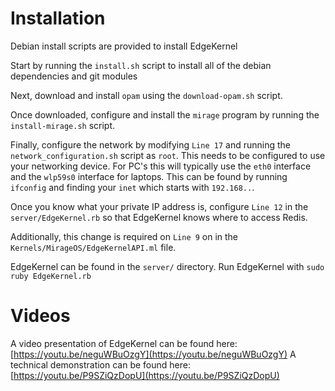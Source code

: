 # Installation

Debian install scripts are provided to install EdgeKernel

Start by running the `install.sh` script to install all of the debian dependencies and git modules

Next, download and install `opam` using the `download-opam.sh` script.

Once downloaded, configure and install the `mirage` program by running the `install-mirage.sh` script.

Finally, configure the network by modifying `Line 17` and running the `network_configuration.sh` script as `root`.
This needs to be configured to use your networking device. For PC's this will typically use the `eth0` interface and the `wlp59s0` interface for laptops. This can be found by running `ifconfig` and finding your `inet` which starts with `192.168..`.

Once you know what your private IP address is, configure `Line 12` in the `server/EdgeKernel.rb` so that EdgeKernel knows where to access Redis. 

Additionally, this change is required on `Line 9` on in the `Kernels/MirageOS/EdgeKernelAPI.ml` file.


EdgeKernel can be found in the `server/` directory.
Run EdgeKernel with `sudo ruby EdgeKernel.rb`

# Videos

A video presentation of EdgeKernel can be found here: [https://youtu.be/neguWBuOzgY](https://youtu.be/neguWBuOzgY)
A technical demonstration can be found here: [https://youtu.be/P9SZiQzDopU](https://youtu.be/P9SZiQzDopU)

